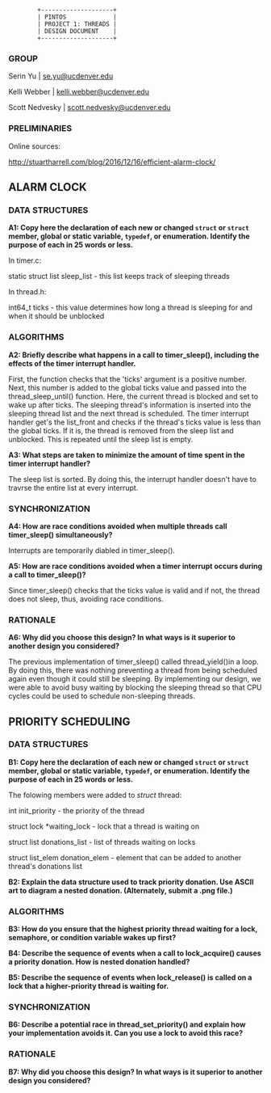 			+--------------------+
			| PINTOS             |
			| PROJECT 1: THREADS |
			| DESIGN DOCUMENT    |
			+--------------------+
				   
### GROUP

Serin Yu | <se.yu@ucdenver.edu>

Kelli Webber | <kelli.webber@ucdenver.edu>

Scott Nedvesky | <scott.nedvesky@ucdenver.edu>

### PRELIMINARIES 

Online sources:

http://stuartharrell.com/blog/2016/12/16/efficient-alarm-clock/

## ALARM CLOCK

### DATA STRUCTURES 

**A1: Copy here the declaration of each new or changed `struct` or
`struct` member, global or static variable, `typedef`, or
enumeration.  Identify the purpose of each in 25 words or less.**

In timer.c:

static struct list sleep_list - this list keeps track of sleeping threads 

In thread.h:

int64_t ticks - this value determines how long a thread is sleeping for and 
when it should be unblocked


### ALGORITHMS 

**A2: Briefly describe what happens in a call to timer_sleep(),
including the effects of the timer interrupt handler.**

First, the function checks that the 'ticks' argument is a positive number. 
Next, this number is added to the global ticks value and passed into the 
thread_sleep_until() function. Here, the current thread is blocked and set 
to wake up after ticks. The sleeping thread's information is inserted into 
the sleeping thread list and the next thread is scheduled. 
The timer interrupt handler get's the list_front and checks if the thread's
ticks value is less than the global ticks. If it is, the thread is removed
from the sleep list and unblocked. This is repeated until the sleep list
is empty.

**A3: What steps are taken to minimize the amount of time spent in
the timer interrupt handler?**

The sleep list is sorted. By doing this, the interrupt handler doesn't 
have to travrse the entire list at every interrupt. 

### SYNCHRONIZATION 

**A4: How are race conditions avoided when multiple threads call
timer_sleep() simultaneously?**

Interrupts are temporarily diabled in timer_sleep().

**A5: How are race conditions avoided when a timer interrupt occurs
during a call to timer_sleep()?**

Since timer_sleep() checks that the ticks value is valid and if not,
the thread does not sleep, thus, avoiding race conditions. 

### RATIONALE 

**A6: Why did you choose this design?  In what ways is it superior to
another design you considered?**

The previous implementation of timer_sleep() called thread_yield()in a loop.
By doing this, there was nothing preventing a thread from being scheduled 
again even though it could still be sleeping. By implementing our design,
we were able to avoid busy waiting by blocking the sleeping thread so that
CPU cycles could be used to schedule non-sleeping threads. 



## PRIORITY SCHEDULING


### DATA STRUCTURES 

**B1: Copy here the declaration of each new or changed `struct` or
`struct` member, global or static variable, `typedef`, or
enumeration.  Identify the purpose of each in 25 words or less.**

The folowing members were added to *struct* thread:

int init_priority - the priority of the thread

struct lock *waiting_lock - lock that a thread is waiting on

struct list donations_list - list of threads waiting on locks 

struct list_elem donation_elem - element that can be added to another thread's donations list 

**B2: Explain the data structure used to track priority donation.
Use ASCII art to diagram a nested donation.  (Alternately, submit a
.png file.)**




### ALGORITHMS 

**B3: How do you ensure that the highest priority thread waiting for
a lock, semaphore, or condition variable wakes up first?**

**B4: Describe the sequence of events when a call to lock_acquire()
causes a priority donation.  How is nested donation handled?**

**B5: Describe the sequence of events when lock_release() is called
on a lock that a higher-priority thread is waiting for.**

### SYNCHRONIZATION 

**B6: Describe a potential race in thread_set_priority() and explain
how your implementation avoids it.  Can you use a lock to avoid
this race?**

### RATIONALE 

**B7: Why did you choose this design?  In what ways is it superior to
another design you considered?**
